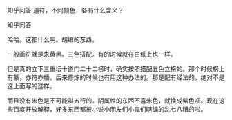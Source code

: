  
 知乎问答 道符，不同颜色，各有什么含义？ 
 
 
 
 
 
 知乎问答 
 
 

 

 哈哈。这都什么啊。胡编的东西。

 

 一般画符就是朱黄黑。三色搭配。有的时候就在白纸上也一样。

 

 但是真的立下三重坛十道门二十二榜时，确实按照搭配五色立榜的。那个时候榜上有篆，亦符亦幡。后来修炼的时候也有用这种办法的。那是配有经法的。绝对不是这上面写的这样。

 

 而且没有朱色是不可能叫五行的。阴属性的东西不喜朱色，就换成紫色呗。现在这些百度开放解释，好多东西都被小说小朋友们小鬼们瞎编的乱七八糟的啦。 